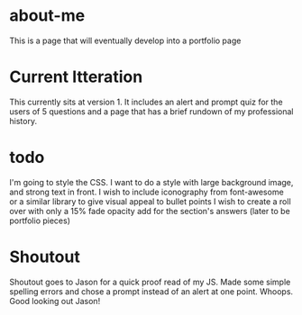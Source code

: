# about-me
This is a page that will eventually develop into a portfolio page

# Current Itteration
This currently sits at version 1. It includes an alert and prompt quiz for the users of 5 questions and a page that has a brief rundown of my professional history.

# todo
I'm going to style the CSS.
I want to do a style with large background image, and strong text in front. 
I wish to include iconography from font-awesome or a similar library to give visual appeal to bullet points
I wish to create a roll over with only a 15% fade opacity add for the section's answers (later to be portfolio pieces)

# Shoutout
Shoutout goes to Jason for a quick proof read of my JS. Made some simple spelling errors and chose a prompt instead of an alert at one point. Whoops. Good looking out Jason!